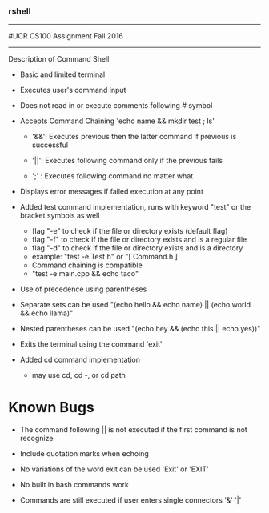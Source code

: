 ### rshell

--------------

#UCR CS100 Assignment
Fall 2016

---------------------

Description of Command Shell 

- Basic and limited terminal

- Executes user's command input 

+ Does not read in or execute comments following # symbol

- Accepts Command Chaining 'echo name && mkdir test ; ls'

  + '&&': Executes previous then the latter command if previous is successful

  + '||': Executes following command only if the previous fails

  + ';' : Executes following command no matter what

+ Displays error messages if failed execution at any point

- Added test command implementation, runs with keyword "test" or the bracket symbols as well

   + flag "-e" to check if the file or directory exists (default flag)
   + flag "-f" to check if the file or directory exists and is a regular file
   + flag "-d" to check if the file or directory exists and is a directory
   + example: "test -e Test.h" or "[ Command.h ]
   + Command chaining is compatible
   + "test -e main.cpp && echo taco"
   
- Use of precedence using parentheses

- Separate sets can be used "(echo hello && echo name) || (echo world && echo llama)"

- Nested parentheses can be used "(echo hey && (echo this || echo yes))"

- Exits the terminal using the command 'exit'


- Added cd command implementation
  + may use cd, cd -, or cd path


# Known Bugs
- The command following || is not executed if the first command is not recognize 

- Include quotation marks when echoing

- No variations of the word exit can be used 'Exit' or 'EXIT'

- No built in bash commands work

- Commands are still executed if user enters single connectors '&' '|'

